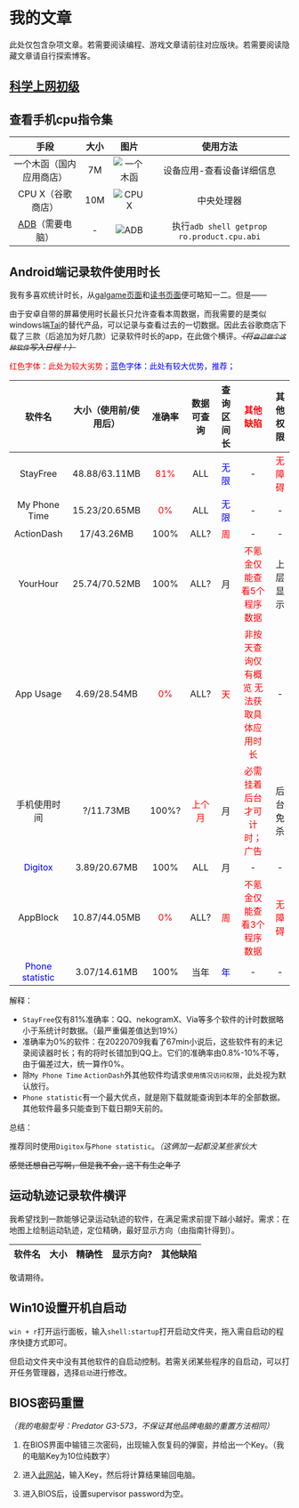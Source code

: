 # 我的文章
此处仅包含杂项文章。若需要阅读编程、游戏文章请前往对应版块。若需要阅读隐藏文章请自行探索博客。
## [科学上网初级](../hide/vpn.md)
## 查看手机cpu指令集  

<!-- * 国内应用商店：一个木函（7M）

<img alt="一个木函_指令集" src="/images/gossip/instruction_1.jpg" width="40%" height="40%"/>

* 谷歌商店：CPU X（10M）

<img alt="CPU_X" src="/images/gossip/instruction_2.jpg" width="40%" height="40%"/>

* ADB
要求电脑上有adb工具，手机开启USB调试，连接后执行`adb shell getprop ro.product.cpu.abi`命令。

<img alt="CPU_X" src="/images/gossip/instruction_3.png" width="65%" height="65%"/> -->

|手段|大小|图片|使用方法|
| :-: | :-: | :-: | :-: |
|一个木函（国内应用商店）|7M|![一个木函](/images/my_articles/yigemuhan.jpg)|设备应用-查看设备详细信息|
|CPU X（谷歌商店）|10M|![CPU X](/images/my_articles/cpux.jpg)|中央处理器|
|[ADB](../farraginous/recommend_packages.md#adb)（需要电脑）|-|![ADB](/images/my_articles/adb.png)|执行`adb shell getprop ro.product.cpu.abi`|

## Android端记录软件使用时长
我有多喜欢统计时长，从[galgame页面](../games/galgame.md)和[读书页面](../farraginous/books.md)便可略知一二。但是——

由于安卓自带的屏幕使用时长最长只允许查看本周数据，而我需要的是类似windows端[Tai](../farraginous/recommend_packages.md#tai)的替代产品，可以记录与查看过去的一切数据。因此去谷歌商店下载了三款（后追加为好几款）记录软件时长的app，在此做个横评。~~*（将`自己做个这种软件`写入日程！）*~~

<a style="text-decoration:none;color:red;">红色字体：此处为较大劣势；</a><a style="text-decoration:none;color:blue;">蓝色字体：此处有较大优势，推荐；</a>

|软件名|大小（使用前/使用后）|准确率|数据可查询|查询区间长|<a style="text-decoration:none;color:red;">其他缺陷</a>|其他权限|
| :-: | :-: | :-: | :-: | :-: | :-: | :-: |
|StayFree|48.88/63.11MB|<a style="text-decoration:none;color:red;">81%</a>|ALL|<a style="text-decoration:none;color:blue;">无限</a>|-|<a style="text-decoration:none;color:red;">无障碍</a>|
|My Phone Time|15.23/20.65MB|<a style="text-decoration:none;color:red;">0%</a>|ALL|<a style="text-decoration:none;color:blue;">无限</a>|-|-|
|ActionDash|17/43.26MB|100%|ALL?|<a style="text-decoration:none;color:red;">周</a>|-|-|
|YourHour|25.74/70.52MB|100%|ALL?|月|<a style="text-decoration:none;color:red;">不氪金仅能查看5个程序数据</a>|上层显示|
|App Usage|4.69/28.54MB|<a style="text-decoration:none;color:red;">0%</a>|ALL?|<a style="text-decoration:none;color:red;">天</a>|<a style="text-decoration:none;color:red;">非按天查询仅有概览 无法获取具体应用时长</a>|-|
|手机使用时间|?/11.73MB|100%?|<a style="text-decoration:none;color:red;">上个月</a>|月|<a style="text-decoration:none;color:red;">必需挂着后台才可计时；广告</a>|后台免杀|
|<a style="text-decoration:none;color:blue;">Digitox</a>|3.89/20.67MB|100%|ALL|月|-|-|
|AppBlock|10.87/44.05MB|<a style="text-decoration:none;color:red;">0%</a>|ALL?|<a style="text-decoration:none;color:red;">周</a>|<a style="text-decoration:none;color:red;">不氪金仅能查看3个程序数据</a>|<a style="text-decoration:none;color:red;">无障碍</a>|
|<a style="text-decoration:none;color:blue;">Phone statistic</a>|3.07/14.61MB|100%|当年|<a style="text-decoration:none;color:blue;">年</a>|-|-|

解释：
* `StayFree`仅有81%准确率：QQ、nekogramX、Via等多个软件的计时数据略小于系统计时数据。（最严重偏差值达到19%）
* 准确率为0%的软件：在20220709我看了67min小说后，这些软件有的未记录阅读器时长；有的将时长错加到QQ上。它们的准确率由0.8%-10%不等，由于偏差过大，统一算作0%。
* 除`My Phone Time` `ActionDash`外其他软件均请求`使用情况访问权限`，此处视为默认放行。
* `Phone statistic`有一个最大优点，就是刚下载就能查询到本年的全部数据。其他软件最多只能查到下载日期9天前的。

总结：

推荐同时使用`Digitox`与`Phone statistic`。*（这俩加一起都没某些家伙大*

~~感觉还想自己写啊，但是我不会，这下有生之年了~~
## 运动轨迹记录软件横评
我希望找到一款能够记录运动轨迹的软件，在满足需求前提下越小越好。需求：在地图上绘制运动轨迹，定位精确，最好显示方向（由指南针得到）。

|软件名|大小|精确性|显示方向?|其他缺陷|
| :-: | :-: | :-: | :-: | :-: |

敬请期待。
## Win10设置开机自启动
`win + r`打开运行面板，输入`shell:startup`打开启动文件夹，拖入需自启动的程序快捷方式即可。

但启动文件夹中没有其他软件的自启动控制。若需关闭某些程序的自启动，可以打开任务管理器，选择`启动`进行修改。
## BIOS密码重置
*（我的电脑型号：Predator G3-573，不保证其他品牌电脑的重置方法相同）*

1. 在BIOS界面中输错三次密码，出现输入恢复码的弹窗，并给出一个Key。（我的电脑Key为10位纯数字）

2. 进入[此网站](https://1024kb.co.nz/bios/)，输入Key，然后将计算结果输回电脑。

3. 进入BIOS后，设置supervisor password为空。